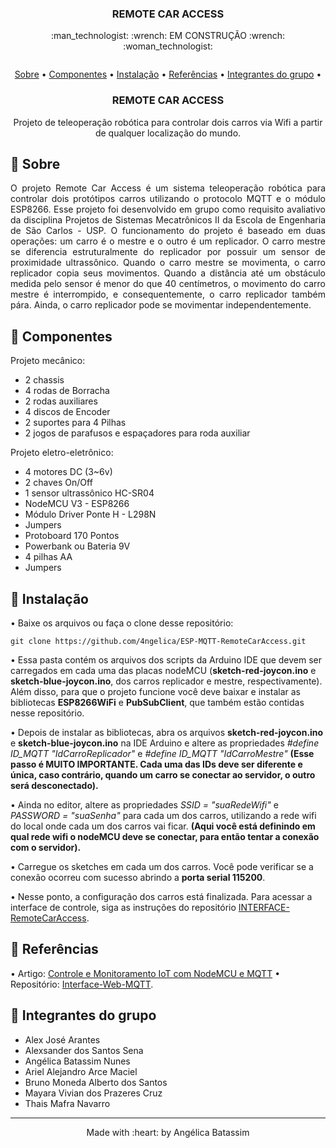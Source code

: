  <h3 align="center">REMOTE CAR ACCESS</h3>

  <p align="center">
   :man_technologist: :wrench: EM CONSTRUÇÃO :wrench: :woman_technologist: 
  </p>


<p align="center">
  <img  src="">
</p>

 <p align="center">
    <a href="#RemoteCarAccess_about">Sobre</a> • 
    <a href="#RemoteCarAccess_techs">Componentes</a> • 
    <a href="#RemoteCarAccess_install">Instalação</a> • 
    <a href="#RemoteCarAccess_ref">Referências</a> •
    <a href="#RemoteCarAccess_group">Integrantes do grupo</a> •
    <h3 align="center">REMOTE CAR ACCESS</h3>

  <p align="center">
    Projeto de teleoperação robótica para controlar dois carros via Wifi a partir de qualquer localização do mundo.  
  </p>


## :pushpin: Sobre
<p align="justify" id="RemoteCarAccess_about">
   O projeto Remote Car Access é um sistema teleoperação robótica para controlar dois protótipos carros utilizando o protocolo MQTT e o módulo ESP8266. Esse projeto foi desenvolvido em grupo como requisito avaliativo da disciplina Projetos de Sistemas Mecatrônicos II da Escola de Engenharia de São Carlos - USP. O funcionamento do projeto é baseado em duas operações: um carro é o mestre e o outro é um replicador. O carro mestre se diferencia estruturalmente do replicador por possuir um sensor de proximidade ultrassônico. 
   Quando o carro mestre se movimenta, o carro replicador copia seus movimentos. Quando a distância até um obstáculo medida pelo sensor é menor do que 40 centímetros, o movimento do carro mestre é interrompido, e consequentemente, o carro replicador também pára. Ainda, o carro replicador pode se movimentar independentemente. 
</p>

## :pushpin: Componentes
<div id="RemoteCarAccess_techs">
 <p>Projeto mecânico:</p>
<ul>
    <li>2 chassis</li>
    <li>4 rodas de Borracha</li> 
    <li>2 rodas auxiliares </li> 
    <li>4 discos de Encoder </li> 
    <li>2 suportes para 4 Pilhas</li>
    <li>2 jogos de parafusos e espaçadores para roda auxiliar</li>
</ul> 
 <p>Projeto eletro-eletrônico:</p>
<ul>
    <li>4 motores DC (3~6v)</li>
    <li>2 chaves On/Off</li> 
    <li>1 sensor ultrassônico HC-SR04</li>
    <li>NodeMCU V3 - ESP8266</li>
    <li>Módulo Driver Ponte H - L298N</li>
    <li>Jumpers</li>
    <li>Protoboard 170 Pontos</li>
    <li>Powerbank ou Bateria 9V</li>
    <li>4 pilhas AA</li>
    <li>Jumpers</li>
</ul> 
</div>

## :pushpin: Instalação
<p id="RemoteCarAccess_install">

• Baixe os arquivos ou faça o clone desse repositório:

`git clone https://github.com/4ngelica/ESP-MQTT-RemoteCarAccess.git `

•  Essa pasta contém os arquivos dos scripts da Arduino IDE que devem ser carregados em cada uma das placas nodeMCU (<b>sketch-red-joycon.ino</b> e <b>sketch-blue-joycon.ino</b>, dos carros replicador e mestre, respectivamente). Além disso, para que o projeto funcione você deve baixar e instalar as bibliotecas <b>ESP8266WiFi</b> e <b>PubSubClient</b>, que também estão contidas nesse repositório.

• Depois de instalar as bibliotecas, abra os arquivos <b>sketch-red-joycon.ino</b> e <b>sketch-blue-joycon.ino</b> na IDE Arduino e altere as propriedades <i>#define ID_MQTT  "IdCarroReplicador"</i> e <i>#define ID_MQTT  "IdCarroMestre"</i> <b>(Esse passo é MUITO IMPORTANTE. Cada uma das IDs deve ser diferente e única, caso contrário, quando um carro se conectar ao servidor, o outro será desconectado).</b>

• Ainda no editor, altere as propriedades <i>SSID = "suaRedeWifi"</i> e <i>PASSWORD = "suaSenha"</i> para cada um dos carros, utilizando a rede wifi do local onde cada um dos carros vai ficar. <b>(Aqui você está definindo em qual rede wifi o nodeMCU deve se conectar, para então tentar a conexão com o servidor).</b>

• Carregue os sketches em cada um dos carros. Você pode verificar se a conexão ocorreu com sucesso abrindo a <b>porta serial 115200</b>.

• Nesse ponto, a configuração dos carros está finalizada. Para acessar a interface de controle, siga as instruções do repositório <a href="https://www.github.com/4ngelica/INTERFACE-RemoteCarAccess ">INTERFACE-RemoteCarAccess</a>.


## :pushpin: Referências
<p id="RemoteCarAccess_ref">
 • Artigo: <a href="https://www.filipeflop.com/blog/controle-monitoramento-iot-nodemcu-e-mqtt/">Controle e Monitoramento IoT com NodeMCU e MQTT</a> 
 • Repositório: <a href="https://github.com/filipeflop/Interface-Web-MQTT">Interface-Web-MQTT</a>.
</p>

## :pushpin: Integrantes do grupo
<ul id="RemoteCarAccess_group">
    <li>Alex José Arantes</li>
    <li>Alexsander dos Santos Sena</li>
    <li>Angélica Batassim Nunes</li> 
    <li>Ariel Alejandro Arce Maciel</li>
    <li>Bruno Moneda Alberto dos Santos</li>
    <li>Mayara Vivian dos Prazeres Cruz</li> 
    <li>Thais Mafra Navarro</li> 
</ul>  

<footer>
    <hr></hr>
<p align="center">
Made with :heart: by Angélica Batassim
</p>
</footer> 
